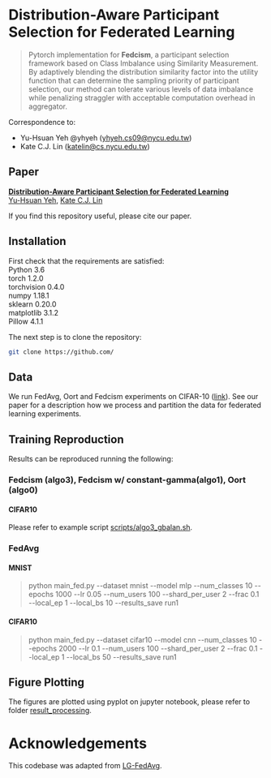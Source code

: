 # Distribution-Aware Participant Selection for Federated Learning

> Pytorch implementation for **Fedcism**, a participant selection framework based on Class Imbalance using Similarity Measurement. 
> By adaptively blending the distribution similarity factor into the utility function that can determine the sampling priority of participant selection, our method can tolerate various levels of data imbalance while penalizing straggler with acceptable computation overhead in aggregator.

Correspondence to: 
  - Yu-Hsuan Yeh @yhyeh (yhyeh.cs09@nycu.edu.tw)
  - Kate C.J. Lin (katelin@cs.nycu.edu.tw)
  
## Paper

[**Distribution-Aware Participant Selection for Federated Learning**](https://)<br>
[Yu-Hsuan Yeh](https://www.linkedin.com/in/yhyeh/), [Kate C.J. Lin](https://people.cs.nctu.edu.tw/~katelin/)<br>

If you find this repository useful, please cite our paper.

## Installation

First check that the requirements are satisfied:</br>
Python 3.6</br>
torch 1.2.0</br>
torchvision 0.4.0</br>
numpy 1.18.1</br>
sklearn 0.20.0</br>
matplotlib 3.1.2</br>
Pillow 4.1.1</br>

The next step is to clone the repository:
```bash
git clone https://github.com/
```

## Data

We run FedAvg, Oort and Fedcism experiments on CIFAR-10 ([link](https://www.cs.toronto.edu/~kriz/cifar.html)). See our paper for a description how we process and partition the data for federated learning experiments.

## Training Reproduction
Results can be reproduced running the following:

### Fedcism (algo3), Fedcism w/ constant-gamma(algo1), Oort (algo0)
#### CIFAR10 
Please refer to example script [scripts/algo3_gbalan.sh](scripts/algo3_gbalan.sh).

### FedAvg
#### MNIST
> python main_fed.py --dataset mnist --model mlp --num_classes 10 --epochs 1000 --lr 0.05 --num_users 100 --shard_per_user 2 --frac 0.1 --local_ep 1 --local_bs 10 --results_save run1

#### CIFAR10 
> python main_fed.py --dataset cifar10 --model cnn --num_classes 10 --epochs 2000 --lr 0.1 --num_users 100 --shard_per_user 2 --frac 0.1 --local_ep 1 --local_bs 50 --results_save run1

## Figure Plotting
The figures are plotted using pyplot on jupyter notebook, please refer to folder [result_processing](../result_processing/).
# Acknowledgements
This codebase was adapted from [LG-FedAvg](https://github.com/pliang279/LG-FedAvg).
